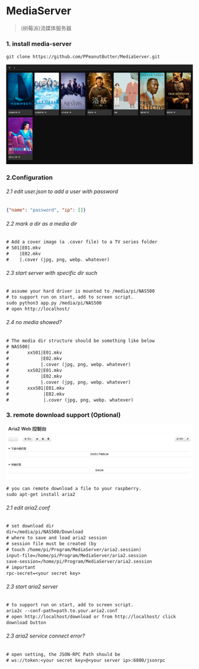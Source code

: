 # MediaServer
> (树莓派)流媒体服务器

### 1. install media-server

```
git clone https://github.com/PPeanutButter/MediaServer.git
```

![image-20210719174638882](img/image-20210719174638882.png)

### 2.Configuration

###### 2.1 edit user.json to add a user with password

```json
{"name": "password", "ip": []}
```

###### 2.2 mark a dir as a media dir

```shell
# Add a cover image (a .cover file) to a TV series folder
# S01|E01.mkv
#    |E02.mkv
#    |.cover (jpg, png, webp. whatever)
```

###### 2.3 start server with specific dir such

```shell
# assume your hard driver is mounted to /media/pi/NAS500
# to support run on start, add to screen script.
sudo python3 app.py /media/pi/NAS500
# open http://localhost/
```

###### 2.4 no media showed?

```shell
# The media dir structure should be something like below
# NAS500|
# 		xxS01|E01.mkv
# 		     |E02.mkv
# 		     |.cover (jpg, png, webp. whatever)
# 		xxS02|E01.mkv
# 		     |E02.mkv
# 		     |.cover (jpg, png, webp. whatever)
#		xxxS01|E01.mkv
# 		      |E02.mkv
# 		      |.cover (jpg, png, webp. whatever)
```

### 3. remote download support (Optional)

![image-20210719180812544](img/image-20210719180812544.png)

````shell
# you can remote download a file to your raspberry.
sudo apt-get install aria2
````

###### 2.1 edit aria2.conf

```shell
# set download dir
dir=/media/pi/NAS500/Download
# where to save and load aria2 session
# session file must be created (by
# touch /home/pi/Program/MediaServer/aria2.session)
input-file=/home/pi/Program/MediaServer/aria2.session
save-session=/home/pi/Program/MediaServer/aria2.session
# important
rpc-secret=<your secret key>
```

###### 2.3 start aria2 server

```shell
# to support run on start, add to screen script.
aria2c --conf-path=path.to.your.aria2.conf
# open http://localhost/download or from http://localhost/ click download button
```

###### 2.3 aria2 service connect error?

```shell
# open setting, the JSON-RPC Path should be
# ws://token:<your secret key>@<your server ip>:6800/jsonrpc
```





